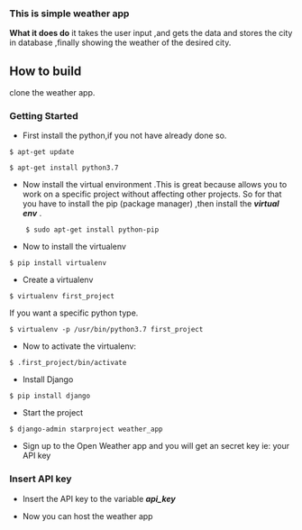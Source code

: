 ### This is simple weather app
**What it does do**
it takes the user input ,and gets the data and stores the city in database ,finally showing the weather of the desired city.




## How to build 

clone the weather app.


### Getting Started

+ First install the python,if you not have already done so.

```console
$ apt-get update

$ apt-get install python3.7
```

+ Now install the virtual environment .This is great because allows you to work on a specific project without affecting other projects. So for that you have to install the pip (package manager) ,then install the ***virtual env*** .

```console
    $ sudo apt-get install python-pip
```

+ Now to install the virtualenv 

```console
$ pip install virtualenv
```
+ Create a virtualenv 


```console
$ virtualenv first_project
```
If you want a specific python type.

```console
$ virtualenv -p /usr/bin/python3.7 first_project
```
+ Now to activate the virtualenv:

```console
$ .first_project/bin/activate
```
+ Install Django

```console
$ pip install django
```

+ Start the project 

```console
$ django-admin starproject weather_app

```


+ Sign up to the Open Weather app and you will get an secret key ie: your API key 

### Insert API key

+ Insert the API key to the variable ***api_key***

+ Now you can host the weather app

